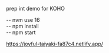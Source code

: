 prep int demo for KOHO </br>

-- nvm use 16 </br>
-- npm install </br>
-- npm start </br>

https://joyful-taiyaki-fa87c4.netlify.app/ 
